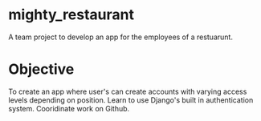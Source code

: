 # mighty_restaurant
A team project to develop an app for the employees of a restuarunt.
# Objective
To create an app where user's can create accounts with varying access levels depending on position.  Learn to use Django's built in
authentication system.  Cooridinate work on Github.    
